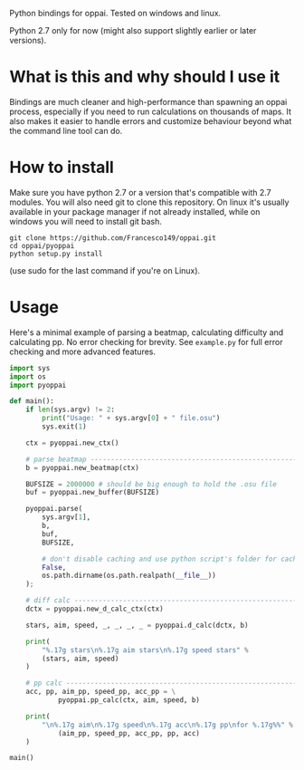 Python bindings for oppai. Tested on windows and linux.

Python 2.7 only for now (might also support slightly earlier or later versions).

# What is this and why should I use it
Bindings are much cleaner and high-performance than spawning an oppai process,
especially if you need to run calculations on thousands of maps.
It also makes it easier to handle errors and customize behaviour beyond what
the command line tool can do.

# How to install
Make sure you have python 2.7 or a version that's compatible with 2.7 modules.
You will also need git to clone this repository. On linux it's usually available
in your package manager if not already installed, while on windows you will need
to install git bash.

```
git clone https://github.com/Francesco149/oppai.git
cd oppai/pyoppai
python setup.py install
```

(use sudo for the last command if you're on Linux).

# Usage
Here's a minimal example of parsing a beatmap, calculating difficulty and
calculating pp. No error checking for brevity. See ```example.py``` for full
error checking and more advanced features.

```python
import sys
import os
import pyoppai

def main():
    if len(sys.argv) != 2:
        print("Usage: " + sys.argv[0] + " file.osu")
        sys.exit(1)

    ctx = pyoppai.new_ctx()

    # parse beatmap ------------------------------------------------------------
    b = pyoppai.new_beatmap(ctx)

    BUFSIZE = 2000000 # should be big enough to hold the .osu file
    buf = pyoppai.new_buffer(BUFSIZE)

    pyoppai.parse(
        sys.argv[1],
        b,
        buf,
        BUFSIZE,

        # don't disable caching and use python script's folder for caching
        False,
        os.path.dirname(os.path.realpath(__file__))
    );

    # diff calc ----------------------------------------------------------------
    dctx = pyoppai.new_d_calc_ctx(ctx)

    stars, aim, speed, _, _, _, _ = pyoppai.d_calc(dctx, b)

    print(
        "%.17g stars\n%.17g aim stars\n%.17g speed stars" %
        (stars, aim, speed)
    )

    # pp calc ------------------------------------------------------------------
    acc, pp, aim_pp, speed_pp, acc_pp = \
            pyoppai.pp_calc(ctx, aim, speed, b)

    print(
        "\n%.17g aim\n%.17g speed\n%.17g acc\n%.17g pp\nfor %.17g%%" %
            (aim_pp, speed_pp, acc_pp, pp, acc)
    )

main()
```

